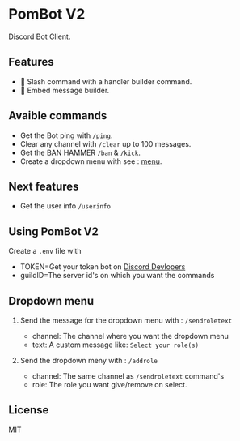 # PomBot V2
Discord Bot Client.

## Features
- 🚀 Slash command with a handler builder command.
- 📧 Embed message builder.
<!-- - 🍰 Testing bot with ```/test``` command -->

## Avaible commands
- Get the Bot ping with ```/ping```.
- Clear any channel with ```/clear``` up to 100 messages.
- Get the BAN HAMMER ```/ban``` & ```/kick```.
- Create a dropdown menu with see : [menu](https://github.com/Piarre/PomBot#dropdown-menu).

## Next features
- Get the user info ```/userinfo```

## Using PomBot V2
Create a ```.env``` file with
- TOKEN=Get your token bot on [Discord Devlopers](discord.com/developers/applications)
- guildID=The server id's on which you want the commands 

## Dropdown menu
1. Send the message for the dropdown menu with : ```/sendroletext```
   - channel: The channel where you want the dropdown menu
   - text: A custom message like: ```Select your role(s)```

2. Send the dropdown meny with : ```/addrole```
   - channel: The same channel as ```/sendroletext``` command's
   - role: The role you want give/remove on select.


## License
MIT
